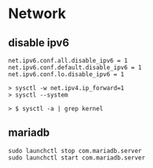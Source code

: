 # Network

## disable ipv6

```
net.ipv6.conf.all.disable_ipv6 = 1
net.ipv6.conf.default.disable_ipv6 = 1
net.ipv6.conf.lo.disable_ipv6 = 1

> sysctl -w net.ipv4.ip_forward=1
> sysctl --system

> $ sysctl -a | grep kernel
```

## mariadb

```
sudo launchctl stop com.mariadb.server
sudo launchctl start com.mariadb.server
```